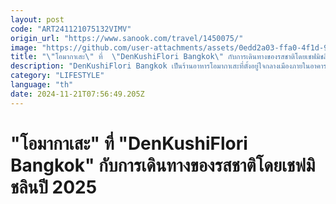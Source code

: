 ```yaml
---
layout: post
code: "ART241121075132VIMV"
origin_url: "https://www.sanook.com/travel/1450075/"
image: "https://github.com/user-attachments/assets/0edd2a03-ffa0-4f1d-9ca2-83e47a52ba48"
title: "\"โอมากาเสะ\" ที่  \"DenKushiFlori Bangkok\" กับการเดินทางของรสชาติโดยเชฟมิชลินปี 2025"
description: "DenKushiFlori Bangkok เป็นร้านอาหารโอมากาเสะที่ตั้งอยู่ใจกลางเมืองภายในอาคารเอราวัณ ก"
category: "LIFESTYLE"
language: "th"
date: 2024-11-21T07:56:49.205Z
---
```


# "โอมากาเสะ" ที่  "DenKushiFlori Bangkok" กับการเดินทางของรสชาติโดยเชฟมิชลินปี 2025